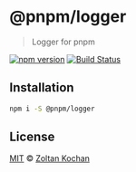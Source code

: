 # @pnpm/logger

> Logger for pnpm

<!--@shields('npm', 'travis')-->
[![npm version](https://img.shields.io/npm/v/@pnpm/logger.svg)](https://www.npmjs.com/package/@pnpm/logger) [![Build Status](https://img.shields.io/travis/pnpm/logger/master.svg)](https://travis-ci.org/pnpm/logger)
<!--/@-->

## Installation

```sh
npm i -S @pnpm/logger
```

## License

[MIT](./LICENSE) © [Zoltan Kochan](https://www.kochan.io/)
